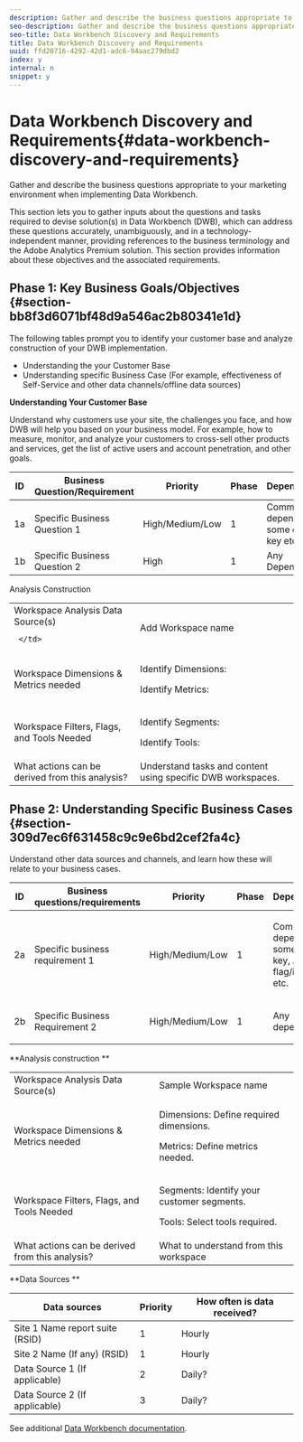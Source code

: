 ```yaml
---
description: Gather and describe the business questions appropriate to your marketing environment when implementing Data Workbench.
seo-description: Gather and describe the business questions appropriate to your marketing environment when implementing Data Workbench.
seo-title: Data Workbench Discovery and Requirements
title: Data Workbench Discovery and Requirements
uuid: ffd20716-4292-42d1-adc6-94aac279dbd2
index: y
internal: n
snippet: y
---
```


# Data Workbench Discovery and Requirements{#data-workbench-discovery-and-requirements}

Gather and describe the business questions appropriate to your marketing environment when implementing Data Workbench.

This section lets you to gather inputs about the questions and tasks required to devise solution(s) in Data Workbench (DWB), which can address these questions accurately, unambiguously, and in a technology-independent manner, providing references to the business terminology and the Adobe Analytics Premium solution. This section provides information about these objectives and the associated requirements.

## Phase 1: Key Business Goals/Objectives {#section-bb8f3d6071bf48d9a546ac2b80341e1d}

The following tables prompt you to identify your customer base and analyze construction of your DWB implementation.

* Understanding the your Customer Base 
* Understanding specific Business Case (For example, effectiveness of Self-Service and other data channels/offline data sources)

**Understanding Your Customer Base**

Understand why customers use your site, the challenges you face, and how DWB will help you based on your business model. For example, how to measure, monitor, and analyze your customers to cross-sell other products and services, get the list of active users and account penetration, and other goals. 

|  ID  | Business Question/Requirement  | Priority  | Phase  | Dependencies  |
|---|---|---|---|---|
|  1a  | Specific Business Question 1  | High/Medium/Low  | 1  | Common Key, dependent on some other key etc.  |
|  1b  | Specific Business Question 2  | High  | 1  | Any Dependency  |

Analysis Construction 

<table id="table_6CA959E521964E27804BB2A65EC4BBDE"> 
 <tbody> 
  <tr> 
   <td colname="col1">Workspace Analysis Data Source(s)
    
     </td> 
   <td colname="col2"> Add Workspace name </td> 
  </tr> 
  <tr> 
   <td colname="col1"> <p>Workspace Dimensions &amp; Metrics needed </p> </td> 
   <td colname="col2"> <p>Identify Dimensions: </p> <p>Identify Metrics: </p> </td> 
  </tr> 
  <tr> 
   <td colname="col1"> Workspace Filters, Flags, and Tools Needed </td> 
   <td colname="col2"> <p>Identify Segments: </p> <p>Identify Tools: </p> </td> 
  </tr> 
  <tr> 
   <td colname="col1"> What actions can be derived from this analysis? </td> 
   <td colname="col2"> Understand tasks and content using specific DWB workspaces. </td> 
  </tr> 
 </tbody> 
</table>

## Phase 2: Understanding Specific Business Cases {#section-309d7ec6f631458c9c9e6bd2cef2fa4c}

Understand other data sources and channels, and learn how these will relate to your business cases. 

<table id="table_733CCD9F4E9048C2865758B8E8D027DC"> 
 <thead> 
  <tr> 
   <th colname="col1" class="entry"> ID </th> 
   <th colname="col2" class="entry"> Business questions/requirements </th> 
   <th colname="col3" class="entry"> Priority </th> 
   <th colname="col04" class="entry"> Phase </th> 
   <th colname="col4" class="entry"> Dependencies </th> 
   <th colname="col5" class="entry"> </th> 
  </tr>
 </thead>
 <tbody> 
  <tr> 
   <td colname="col1"> 2a </td> 
   <td colname="col2"> Specific business requirement 1 </td> 
   <td colname="col3"> <p>High/Medium/Low </p> </td> 
   <td colname="col04"> 1 </td> 
   <td colname="col4"> <p>Common Key, dependent on some other key, Account flag/identifier etc. </p> </td> 
   <td colname="col5"> </td> 
  </tr> 
  <tr> 
   <td colname="col1"> 2b </td> 
   <td colname="col2"> <p>Specific Business Requirement 2 </p> </td> 
   <td colname="col3"> High/Medium/Low </td> 
   <td colname="col04"> 1 </td> 
   <td colname="col4"> <p>Any dependency </p> </td> 
   <td colname="col5"> </td> 
  </tr> 
 </tbody> 
</table>

**Analysis construction ** 

<table id="table_680C5D257CBF42519EFB8B96A00543C5"> 
 <tbody> 
  <tr> 
   <td colname="col1">Workspace Analysis Data Source(s)
     </td> 
   <td colname="col2">
     Sample Workspace name </td> 
  </tr> 
  <tr> 
   <td colname="col1"> <p>Workspace Dimensions &amp; Metrics needed </p> </td> 
   <td colname="col2"> <p>Dimensions: Define required dimensions. </p> <p>Metrics: Define metrics needed. </p> </td> 
  </tr> 
  <tr> 
   <td colname="col1"> Workspace Filters, Flags, and Tools Needed </td> 
   <td colname="col2"> <p>Segments: Identify your customer segments. </p> <p>Tools: Select tools required. </p> </td> 
  </tr> 
  <tr> 
   <td colname="col1"> What actions can be derived from this analysis? </td> 
   <td colname="col2"> What to understand from this workspace </td> 
  </tr> 
 </tbody> 
</table>

**Data Sources ** 

|  Data sources  | Priority  | How often is data received?  |
|---|---|---|
|  Site 1 Name report suite (RSID)  | 1  | Hourly  |
|  Site 2 Name (If any) (RSID)  | 1  | Hourly  |
|  Data Source 1 (If applicable)  | 2  | Daily?  |
|  Data Source 2 (If applicable)  | 3  | Daily?  |

See additional [Data Workbench documentation](https://marketing.adobe.com/resources/help/en_US/insight/). 
